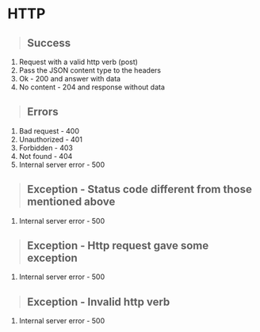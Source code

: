 # HTTP

> ## Success
1. Request with a valid http verb (post)
2. Pass the JSON content type to the headers
3. Ok - 200 and answer with data
4. No content - 204 and response without data

> ## Errors
1. Bad request - 400
2. Unauthorized - 401
3. Forbidden - 403
4. Not found - 404
5. Internal server error - 500

> ## Exception - Status code different from those mentioned above
1. Internal server error - 500

> ## Exception - Http request gave some exception
1. Internal server error - 500

> ## Exception - Invalid http verb
1. Internal server error - 500